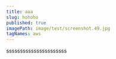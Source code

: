 ```yaml
---
title: aaa
slug: hohoho
published: true
imagePath: image/test/screenshot.49.jpg
tagNames: aws
---
```

ssssssssssssssssssssss